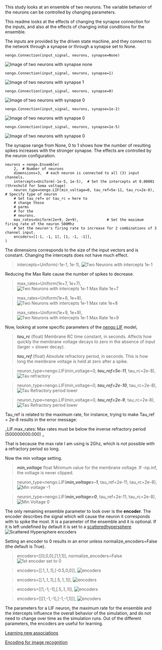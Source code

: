 This study looks at an ensemble of two neurons. The variable behavior of the neurons can be controlled by changing parameters. 

This readme looks at the effects of changing the synapse connection for the inputs, and also at the effects of changing initial conditions for the ensemble.

The inputs are provided by the driven state machine, and they connect to the network through a synapse or through a synapse set to None.
```
nengo.Connection(input_signal, neurons, synapse=None)
```
![Image of two neurons with synapse none](https://github.com/kariefury/rotation-machine-3/blob/main/fig/two_neuronsinput_signal_synapse_none.png)

```
nengo.Connection(input_signal, neurons, synapse=1)
```
![Image of two neurons with synapse 1](https://github.com/kariefury/rotation-machine-3/blob/main/fig/two_neuronsinput_signal_synapse_1.png)


```
nengo.Connection(input_signal, neurons, synapse=0)
```
![Image of two neurons with synapse 0](https://github.com/kariefury/rotation-machine-3/blob/main/fig/two_neuronsinput_signal_synapse_0.png)

```
nengo.Connection(input_signal, neurons, synapse=1e-2)
```
![Image of two neurons with synapse 0](https://github.com/kariefury/rotation-machine-3/blob/main/fig/two_neuronsinput_signal_synapse_1e-2.png)

```
nengo.Connection(input_signal, neurons, synapse=1e-5)
```
![Image of two neurons with synapse 0](https://github.com/kariefury/rotation-machine-3/blob/main/fig/two_neuronsinput_signal_synapse_1e-5.png)

The synapse range from None, 0 to 1 shows how the number of resulting spikes increases with the stronger synapse. The effects are controlled by the neuron configuration.
```
neurons = nengo.Ensemble(
    2,  # Number of neurons
    dimensions=3,  # each neuron is connected to all (3) input channels.
    intercepts=Uniform(-1e-5, 1e-5),  # Set the intercepts at 0.00001 (threshold for Soma voltage)
    neuron_type=nengo.LIF(min_voltage=0, tau_ref=5e-11, tau_rc=2e-8),  # Specify type of neuron
    # Set tau_ref= or tau_rc = here to
    # change those
    # parms
    # for the
    # neurons.
    max_rates=Uniform(2e+9, 2e+9),             # Set the maximum firing rate of the neuron 500Mhz
    # Set the neuron's firing rate to increase for 2 combinations of 3 channel input.
    encoders=[[-1, -1, 1], [1, -1, -1]],
)
 ```
 
 The dimensions corresponds to the size of the input vectors and is constant. Changing the intercepts does not have much effect.
 
>intercepts=Uniform(-1e-1, 1e-1),
![Two Neurons with intercepts 1e-1](https://github.com/kariefury/rotation-machine-3/blob/main/fig/two_neuronsinput_signal_synapse_None_intercepts_-1e-1-1e-01.png)
 
 Reducing the Max Rate cause the number of spikes to decrease.

> max_rates=Uniform(1e+7, 1e+7),
![Two Neurons with intercepts 1e-1 Max Rate 1e+7](https://github.com/kariefury/rotation-machine-3/blob/main/fig/two_neuronsinput_signal_synapse_None_intercepts_-1e-1-1e-01_maxrate1e+7.png)

> max_rates=Uniform(1e+8, 1e+8),
![Two Neurons with intercepts 1e-1 Max rate 1e+8](https://github.com/kariefury/rotation-machine-3/blob/main/fig/two_neuronsinput_signal_synapse_None_intercepts_-1e-1-1e-01_maxrate1e+8.png)

> max_rates=Uniform(1e+9, 1e+9),
![Two Neurons with intercepts 1e-1 Max Rate 1e+9](https://github.com/kariefury/rotation-machine-3/blob/main/fig/two_neuronsinput_signal_synapse_None_intercepts_-1e-1-1e-01_maxrate1e+9.png)
 
 
Now, looking at some specific parameters of the [nengo LIF](https://www.nengo.ai/nengo/frontend-api.html#nengo.LIF) model, 

> ***tau_rc*** (float)
> Membrane RC time constant, in seconds. Affects how quickly the membrane voltage decays to zero in the absence of input (larger = slower decay).
> 
> ***tau_ref*** (float)
> Absolute refractory period, in seconds. This is how long the membrane voltage is held at zero after a spike.


> neuron_type=nengo.LIF(min_voltage=0, ***tau_ref=5e-11***, tau_rc=2e-8), 
 ![Tau refractory](https://github.com/kariefury/rotation-machine-3/blob/main/fig/two_neuronsinput_signal_synapse_None_intercepts_-1e-1-1e-01_maxrate2e+9_tau_ref5e-11.png)
 
 > neuron_type=nengo.LIF(min_voltage=0, ***tau_ref=2e-10***, tau_rc=2e-8), 
 ![Tau Refractory period lower](https://github.com/kariefury/rotation-machine-3/blob/main/fig/two_neuronsinput_signal_synapse_None_intercepts_-1e-1-1e-01_maxrate2e+9_tau_ref2e-10_tau_rc=2e-8.png)
 
  > neuron_type=nengo.LIF(min_voltage=0, ***tau_ref=2e-9***, tau_rc=2e-8), 
 ![Tau Refractory period lower](https://github.com/kariefury/rotation-machine-3/blob/main/fig/two_neuronsinput_signal_synapse_None_intercepts_-1e-1-1e-01_maxrate2e+9_tau_ref2e-10_tau_rc=2e-8.png)
 
 Tau_ref is related to the maximum rate, for instance, trying to make Tau_ref = 2e-8 results in the error message:

_LIF.max_rates: Max rates must be below the inverse refractory period (500000000.000) _

That is because the max rate I am using is 2Ghz, which is not possible with a refractory period so long.

Now the min voltage setting. 
> ***min_voltage*** float
> Minimum value for the membrane voltage. If -np.inf, the voltage is never clipped.


> neuron_type=nengo.LIF(***min_voltage=-1***, tau_ref=2e-11, tau_rc=2e-8), 
![Min voltage -1](https://github.com/kariefury/rotation-machine-3/blob/main/fig/two_neuronsinput_signal_synapse_None_intercepts_-1e-1-1e-01_maxrate2e+9_tau_ref2e-11_tau_rc=2e-8_min_voltage_-1.png)


> neuron_type=nengo.LIF(***min_voltage=0***, tau_ref=2e-11, tau_rc=2e-8), 
 ![Min Voltage 0](https://github.com/kariefury/rotation-machine-3/blob/main/fig/two_neuronsinput_signal_synapse_None_intercepts_-1e-1-1e-01_maxrate2e+9_tau_ref2e-11_tau_rc=2e-8_min_voltage_0.png)
 
 The only remaining ensemble parameter to look over is the **encoder**. The encoder describes the signal which will cause the neuron it corresponds with to spike the most.
 It is a parameter of the ensemble and it is optional. If it is left undefined by default it is set to a [scatteredhypersphere](https://github.com/nengo/nengo/blob/32acd92bc97669beda417e5006b72eb90fde3341/nengo/dists.py#L413)
 ![Scattered Hypersphere encoders](https://github.com/kariefury/rotation-machine-3/blob/main/fig/two_neuronsinput_signal_synapse_None_intercepts_-1e-1-1e-01_maxrate2e+9_tau_ref2e-11_tau_rc=2e-8_min_voltage_-1_encoder_NA.png)

 Setting an encoder to 0 results in an error unless normalize_encoders=False (the default is True).
 >encoders=[[0,0,0],[1,1,1]], normalize_encoders=False
 ![1st encoder set to 0](https://github.com/kariefury/rotation-machine-3/blob/main/fig/two_neuronsinput_signal_synapse_None_intercepts_-1e-1-1e-01_maxrate2e+9_tau_ref2e-11_tau_rc=2e-8_min_voltage_-1_encoder_0_0_0__1_1_1.png)
 
  >encoders=[[.1,.1,.1],[-0.5,0,0]],
 ![encoders](https://github.com/kariefury/rotation-machine-3/blob/main/fig/two_neuronsinput_signal_synapse_None_intercepts_-1e-1-1e-01_maxrate2e+9_tau_ref2e-11_tau_rc=2e-8_min_voltage_-1_encoder_pt1_pt1_pt1__-pt5_0_0.png)
 
 >encoders=[[.1,.1,.1],[.5,.1,.1]],
![encoders](https://github.com/kariefury/rotation-machine-3/blob/main/fig/two_neuronsinput_signal_synapse_None_intercepts_-1e-1-1e-01_maxrate2e+9_tau_ref2e-11_tau_rc=2e-8_min_voltage_-1_encoder_pt1_pt1_pt1__pt5_pt1_pt1.png)

 >encoders=[[1,-1,-1],[.5,.1,.1]],
![encoders](https://github.com/kariefury/rotation-machine-3/blob/main/fig/two_neuronsinput_signal_synapse_None_intercepts_-1e-1-1e-01_maxrate2e+9_tau_ref2e-11_tau_rc=2e-8_min_voltage_-1_encoder_1_-1_-1__pt5_pt1_pt1.png)

 >encoders=[[[1,-1,-1],[-1,-1,1]]],
![encoders](https://github.com/kariefury/rotation-machine-3/blob/main/fig/two_neuronsinput_signal_synapse_None_intercepts_-1e-1-1e-01_maxrate2e+9_tau_ref2e-11_tau_rc=2e-8_min_voltage_-1_encoder_1_-1_-1___-1_-1_1.png)

The parameters for a LIF neuron, the maximum rate for the ensemble and the intercepts influence the overall behavior of the simulation, and do not need to change over time as the simulation runs.
Out of the different parameters, the encoders are useful for learning. 

[Learning new associations](https://www.nengo.ai/nengo/examples/learning/learn-associations.html)

[Encoding for image recognition](https://www.nengo.ai/nengo-extras/examples/mnist_single_layer.html)

